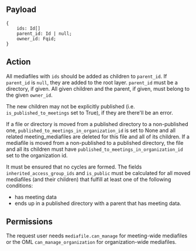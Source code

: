 ## Payload
```
{
    ids: Id[]
    parent_id: Id | null;
    owner_id: Fqid;
}
```

## Action
All mediafiles with `ids` should be added as children to `parent_id`. If `parent_id` is `null`, they are added to the root layer. `parent_id` must be a directory, if given. All given children and the parent, if given, must belong to the given `owner_id`.

The new children may not be explicitly published (i.e. `is_published_to_meetings` set to True), if they are there'll be an error.

If a file or directory is moved from a published directory to a non-published one, `published_to_meetings_in_organization_id` is set to None and all related meeting_mediafiles are deleted for this file and all of its children. If a mediafile is moved from a non-published to a published directory, the file and all its children must have `published_to_meetings_in_organization_id` set to the organization id.

It must be ensured that no cycles are formed. The fields `inherited_access_group_ids` and `is_public` must be calculated for all moved mediafiles (and their children) that fulfill at least one of the following conditions:
- has meeting data
- ends up in a published directory with a parent that has meeting data.

## Permissions
The request user needs `mediafile.can_manage` for meeting-wide mediafiles or the OML `can_manage_organization` for organization-wide mediafiles.
